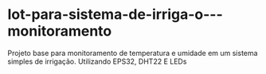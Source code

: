 # Iot-para-sistema-de-irriga-o---monitoramento
Projeto base para monitoramento de temperatura e umidade em um sistema simples de irrigação. Utilizando EPS32, DHT22 E LEDs
